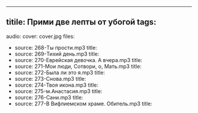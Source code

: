 ---
titile: Прими две лепты от убогой
tags:
  - 
audio:
  cover: cover.jpg
  files:
  - source: 268-Ты прости.mp3
    title:
  - source: 269-Тихий день.mp3
    title:
  - source: 270-Еврейская девочка. А вчера.mp3
    title:
  - source: 271-Мои люди, Сотвори, о, Мать.mp3
    title:
  - source: 272-Была ли это я.mp3
    title:
  - source: 273-Снова.mp3
    title:
  - source: 274-Твоя икона.mp3
    title:
  - source: 275-м.Анастасия.mp3
    title:
  - source: 276-Сани.mp3
    title:
  - source: 277-В Вифлиемском храме. Обитель.mp3
    title:
